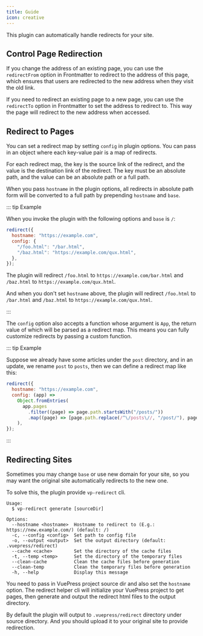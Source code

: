 ```yaml
---
title: Guide
icon: creative
---
```


This plugin can automatically handle redirects for your site.

## Control Page Redirection

If you change the address of an existing page, you can use the `redirectFrom` option in Frontmatter to redirect to the address of this page, which ensures that users are redirected to the new address when they visit the old link.

If you need to redirect an existing page to a new page, you can use the `redirectTo` option in Frontmatter to set the address to redirect to. This way the page will redirect to the new address when accessed.

## Redirect to Pages

You can set a redirect map by setting `config` in plugin options. You can pass in an object where each key-value pair is a map of redirects.

For each redirect map, the key is the source link of the redirect, and the value is the destination link of the redirect. The key must be an absolute path, and the value can be an absolute path or a full path.

When you pass `hostname` in the plugin options, all redirects in absolute path form will be converted to a full path by prepending `hostname` and `base`.

::: tip Example

When you invoke the plugin with the following options and `base` is `/`:

```js
redirect({
  hostname: "https://example.com",
  config: {
    "/foo.html": "/bar.html",
    "/baz.html": "https://example.com/qux.html",
  },
});
```

The plugin will redirect `/foo.html` to `https://example.com/bar.html` and `/baz.html` to `https://example.com/qux.html`.

And when you don't set `hostname` above, the plugin will redirect `/foo.html` to `/bar.html` and `/baz.html` to `https://example.com/qux.html`.

:::

The `config` option also accepts a function whose argument is `App`, the return value of which will be parsed as a redirect map. This means you can fully customize redirects by passing a custom function.

::: tip Example

Suppose we already have some articles under the `post` directory, and in an update, we rename `post` to `posts`, then we can define a redirect map like this:

```js
redirect({
  hostname: "https://example.com",
  config: (app) =>
    Object.fromEntries(
      app.pages
        .filter((page) => page.path.startsWith("/posts/"))
        .map((page) => [page.path.replace(/^\/posts\//, "/post/"), page.path])
    ),
});
```

:::

## Redirecting Sites

Sometimes you may change `base` or use new domain for your site, so you may want the original site automatically redirects to the new one.

To solve this, the plugin provide `vp-redirect` cli.

```shell
Usage:
  $ vp-redirect generate [sourceDir]

Options:
  --hostname <hostname>  Hostname to redirect to (E.g.: https://new.example.com/) (default: /)
  -c, --config <config>  Set path to config file
  -o, --output <output>  Set the output directory (default: .vuepress/redirect)
  --cache <cache>        Set the directory of the cache files
  -t, --temp <temp>      Set the directory of the temporary files
  --clean-cache          Clean the cache files before generation
  --clean-temp           Clean the temporary files before generation
  -h, --help             Display this message
```

You need to pass in VuePress project source dir and also set the `hostname` option. The redirect helper cli will initialize your VuePress project to get pages, then generate and output the redirect html files to the output directory.

By default the plugin will output to `.vuepress/redirect` directory under source directory. And you should upload it to your original site to provide redirection.
